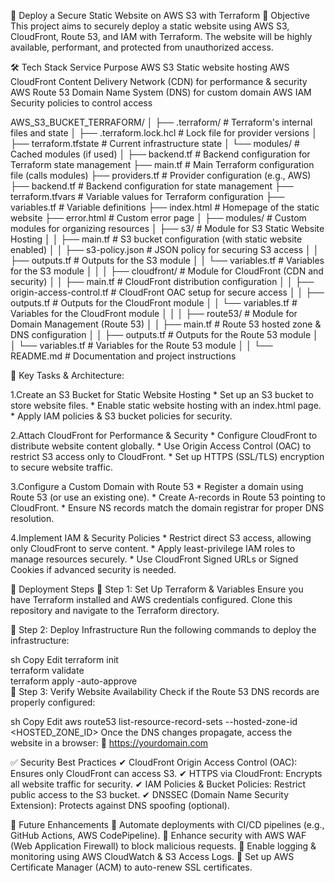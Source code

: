 🚀 Deploy a Secure Static Website on AWS S3 with Terraform
🎯 Objective
This project aims to securely deploy a static website using AWS S3, CloudFront, Route 53, and IAM with Terraform. The website will be highly available, performant, and protected from unauthorized access.

🛠 Tech Stack
Service Purpose
AWS S3 Static website hosting
AWS CloudFront Content Delivery Network (CDN) for performance & security
AWS Route 53 Domain Name System (DNS) for custom domain
AWS IAM Security policies to control access

AWS_S3_BUCKET_TERRAFORM/
│
├── .terraform/                      # Terraform's internal files and state
│   ├── .terraform.lock.hcl          # Lock file for provider versions
│   ├── terraform.tfstate            # Current infrastructure state
│   └── modules/                     # Cached modules (if used)
│
├── backend.tf                       # Backend configuration for Terraform state management
├── main.tf                          # Main Terraform configuration file (calls modules)
├── providers.tf                     # Provider configuration (e.g., AWS)
├── backend.tf                      # Backend configuration for state management
├── terraform.tfvars                 # Variable values for Terraform configuration
├── variables.tf                     # Variable definitions
├── index.html                       # Homepage of the static website
├── error.html                       # Custom error page
│
├── modules/                          # Custom modules for organizing resources
│   ├── s3/                           # Module for S3 Static Website Hosting
│   │   ├── main.tf                   # S3 bucket configuration (with static website enabled)
│   │   ├── s3-policy.json            # JSON policy for securing S3 access
│   │   ├── outputs.tf                # Outputs for the S3 module
│   │   └── variables.tf              # Variables for the S3 module
│   │
│   ├── cloudfront/                   # Module for CloudFront (CDN and security)
│   │   ├── main.tf                   # CloudFront distribution configuration
│   │   ├── origin-access-control.tf  # CloudFront OAC setup for secure access
│   │   ├── outputs.tf                # Outputs for the CloudFront module
│   │   └── variables.tf              # Variables for the CloudFront module
│   │
│   ├── route53/                      # Module for Domain Management (Route 53)
│   │   ├── main.tf                   # Route 53 hosted zone & DNS configuration
│   │   ├── outputs.tf                # Outputs for the Route 53 module
│   │   └── variables.tf              # Variables for the Route 53 module
│
│
└── README.md                         # Documentation and project instructions

📌 Key Tasks & Architecture:

1.Create an S3 Bucket for Static Website Hosting
    * Set up an S3 bucket to store website files.
    * Enable static website hosting with an index.html page.
    * Apply IAM policies & S3 bucket policies for security.   

2️.Attach CloudFront for Performance & Security
    * Configure CloudFront to distribute website content globally.
    * Use Origin Access Control (OAC) to restrict S3 access only to CloudFront.
    * Set up HTTPS (SSL/TLS) encryption to secure website traffic.

3️.Configure a Custom Domain with Route 53
    * Register a domain using Route 53 (or use an existing one).
    * Create A-records in Route 53 pointing to CloudFront.
    * Ensure NS records match the domain registrar for proper DNS resolution.

4️.Implement IAM & Security Policies
    * Restrict direct S3 access, allowing only CloudFront to serve content.
    * Apply least-privilege IAM roles to manage resources securely.
    * Use CloudFront Signed URLs or Signed Cookies if advanced security is needed.

📌 Deployment Steps
🔹 Step 1: Set Up Terraform & Variables
Ensure you have Terraform installed and AWS credentials configured.
Clone this repository and navigate to the Terraform directory.

🔹 Step 2: Deploy Infrastructure
Run the following commands to deploy the infrastructure:

sh
Copy
Edit
terraform init  
terraform validate  
terraform apply -auto-approve  
🔹 Step 3: Verify Website Availability
Check if the Route 53 DNS records are properly configured:

sh
Copy
Edit
aws route53 list-resource-record-sets --hosted-zone-id <HOSTED_ZONE_ID>
Once the DNS changes propagate, access the website in a browser:
🔗 https://yourdomain.com

✅ Security Best Practices
✔ CloudFront Origin Access Control (OAC): Ensures only CloudFront can access S3.
✔ HTTPS via CloudFront: Encrypts all website traffic for security.
✔ IAM Policies & Bucket Policies: Restrict public access to the S3 bucket.
✔ DNSSEC (Domain Name Security Extension): Protects against DNS spoofing (optional).

🚀 Future Enhancements
🔹 Automate deployments with CI/CD pipelines (e.g., GitHub Actions, AWS CodePipeline).
🔹 Enhance security with AWS WAF (Web Application Firewall) to block malicious requests.
🔹 Enable logging & monitoring using AWS CloudWatch & S3 Access Logs.
🔹 Set up AWS Certificate Manager (ACM) to auto-renew SSL certificates.
